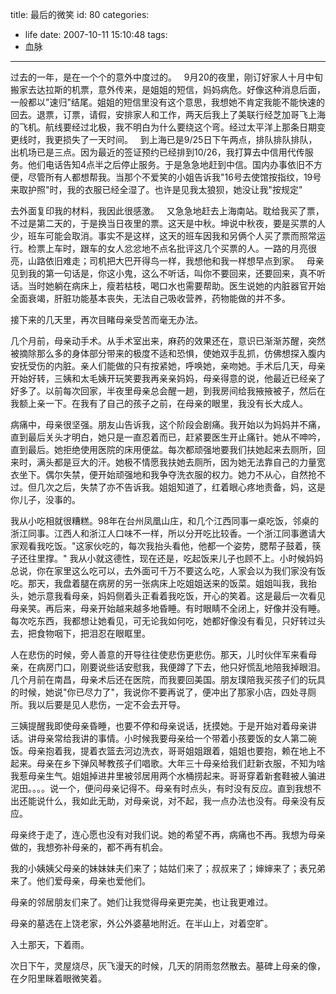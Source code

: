 title: 最后的微笑
id: 80
categories:
  - life
date: 2007-10-11 15:10:48
tags:
  - 血脉
---

过去的一年，是在一个个的意外中度过的。   
9月20的夜里，刚订好家人十月中旬搬家去达拉斯的机票，意外传来，是姐姐的短信，妈妈病危。好像这种消息后面，一般都以&quot;速归&quot;结尾。姐姐的短信里没有这个意思，我想她不肯定我能不能快速的回去。退票，订票，请假，安排家人和工作，两天后我上了美联行经芝加哥飞上海的飞机。航线要经过北极，我不明白为什么要绕这个弯。经过太平洋上那条日期变更线时，我更损失了一天时间。   到上海已是9/25日下午两点，排队排队排队，出机场已是三点。因为最近的签证预约已经排到10/26，我打算去中信用代传服务。他们电话告知4点半之后停止服务。于是急急地赶到中信。国内办事依旧不方便，尽管所有人都想帮我。当那个不爱笑的小姐告诉我&quot;16号去使馆按指纹，19号来取护照&quot;时，我的衣服已经全湿了。也许是见我太狼狈，她没让我&quot;按规定&quot;

去外面复印我的材料，我因此很感激。   又急急地赶去上海南站。耽给我买了票，不过是第二天的，于是换当日夜里的票。这天是中秋。坤说中秋夜，要是买票的人少，班车可能会取消。事实不是这样，这天的班车因我和另俩个人买了票而照常运行。检票上车时，跟车的女人忿忿地不点名批评这几个买票的人。一路的月亮很亮，山路依旧难走；司机把大巴开得鸟一样，我想他和我一样想早点到家。   母亲见到我的第一句话是，你这小鬼，这么不听话，叫你不要回来，还要回来，真不听话。当时她躺在病床上，瘦若枯枝，喝口水也需要帮助。医生说她的内脏器官开始全面衰竭，肝脏功能基本丧失，无法自己吸收营养，药物能做的并不多。

接下来的几天里，再次目睹母亲受苦而毫无办法。

几个月前，母亲动手术。从手术室出来，麻药的效果还在，意识已渐渐苏醒，突然被摘除那么多的身体部分带来的极度不适和恐惧，使她双手乱抓，仿佛想探入腹内安抚受伤的内脏。亲人们能做的只有按紧她，呼唤她，亲吻她。手术后几天，母亲开始好转，三姨和太毛姨开玩笑要我再亲亲妈妈，母亲得意的说，他最近已经亲了好多了。以前每次回家，半夜里母亲总会醒一趟，到我房间给我掖掖被子，然后在我额上亲一下。在我有了自己的孩子之前，在母亲的眼里，我没有长大成人。 

病痛中，母亲很坚强。朋友山告诉我，这个阶段会剧痛。我开始以为妈妈并不痛，直到最后关头才明白，她只是一直忍着而已，赶紧要医生开止痛针。她从不呻吟，直到最后。她拒绝使用医院的床用便盆。每次都顽强地要我们扶她起来去厕所，回来时，满头都是豆大的汗。她极不情愿我扶她去厕所，因为她无法靠自己的力量宽衣坐下。偶尔失禁，便开始顽强地和我争夺洗衣服的权力。她力不从心，自然抢不过。但几次之后，失禁了亦不告诉我。姐姐知道了，红着眼心疼地责备，妈，这是你儿子，没事的。 

我从小吃相就很糟糕。98年在台州凤凰山庄，和几个江西同事一桌吃饭，邻桌的浙江同事。江西人和浙江人口味不一样，所以分开吃比较香。一个浙江同事邀请大家观看我吃饭。&quot;这家伙吃的，每次我抬头看他，他都一个姿势，腮帮子鼓着，筷子还往里撑。&quot; 我从小就这德性，现在还是，吃起饭来儿子也顾不上。小时候妈妈总说，你在家里这么吃可以，去外面可千万不要这么吃，人家会以为我们家没有饭吃。那天，我盘着腿在病房的另一张病床上吃姐姐送来的饭菜。姐姐叫我，我抬头，她示意我看母亲，妈妈侧着头正看着我吃饭，开心的笑着。这是最后一次看见母亲笑。再后来，母亲开始越来越多地昏睡。有时眼睛不全闭上，好像并没有睡。每次吃东西，我都想让她看见，可无论我如何吃，她都好像没有看见，只好转过头去，把食物咽下，把泪忍在眼眶里。

人在悲伤的时候，旁人善意的开导往往使悲伤更悲伤。那天，儿时伙伴军来看母亲，在病房门口，刚要说些话安慰我，我便蹲了下去，他只好慌乱地陪我掉眼泪。几个月前在南昌，母亲术后还在医院，而我要回美国。朋友璞陪我买孩子们的玩具的时候，她说&quot;你已尽力了&quot;，我说你不要再说了，便冲出了那家小店，四处寻厕所。我以后要是见人悲伤，一定不会去开导。

三姨提醒我即使母亲昏睡，也要不停和母亲说话，抚摸她。于是开始对着母亲讲话。讲母亲常给我讲的事情。小时候我要母亲给一个带着小孩要饭的女人第二碗饭。母亲抱着我，提着衣篮去河边洗衣，哥哥姐姐跟着，姐姐也要抱，赖在地上不起来。母亲在乡下弹风琴教孩子们唱歌。大年三十母亲给我们赶新衣服，不知为啥我惹母亲生气。姐姐掉进井里被邻居用两个水桶捞起来。哥哥穿着新套鞋被人骗进泥田。。。。说一个，便问母亲记得不。母亲有时点头，有时没有反应。直到我想不出还能说什么，我如此无助，对母亲说，对不起，我一点办法也没有。母亲没有反应。

母亲终于走了，连心愿也没有对我们说。她的希望不再，病痛也不再。我想为母亲做的，我想弥补母亲的，都不再有机会。

我的小姨姨父母亲的妹妹妹夫们来了；姑姑们来了；叔叔来了；婶婶来了；表兄弟来了。他们爱母亲，母亲也爱他们。

母亲的邻居朋友们来了。她们让我觉得母亲更完美，也让我更难过。
 
母亲的墓选在上饶老家，外公外婆墓地附近。在半山上，对着空旷。

入土那天，下着雨。

次日下午，灵屋烧尽，灰飞漫天的时候，几天的阴雨忽然散去。墓碑上母亲的像，在夕阳里眯着眼微笑着。
   